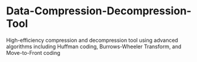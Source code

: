 # Data-Compression-Decompression-Tool
High-efficiency compression and decompression tool using advanced algorithms including Huffman coding, Burrows-Wheeler Transform, and Move-to-Front coding
